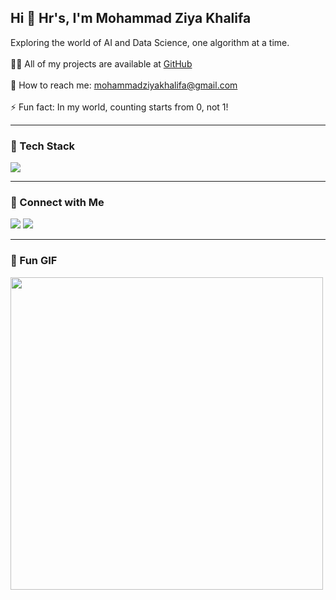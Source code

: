 <h2 align="left">Hi 👋 Hr's, I'm Mohammad Ziya Khalifa</h2>

<p align="left">
  Exploring the world of AI and Data Science, one algorithm at a time.<br><br>
  👨‍💻 All of my projects are available at <a href="https://github.com/mziyak" target="_blank">GitHub</a><br><br>
  💎 How to reach me: <a href="mailto:mohammadziyakhalifa@gmail.com">mohammadziyakhalifa@gmail.com</a><br><br>
  ⚡ Fun fact: In my world, counting starts from 0, not 1!
</p>

---

### 🤖 Tech Stack
<p align="left">
  <img src="https://skillicons.dev/icons?i=py,pandas,numpy,pytorch,tensorflow,mysql,postgres,anaconda,flask,html,css,js,jupyter,kaggle,vscode" />
</p>

---

### 👤 Connect with Me
<p align="left">
  <a href="https://www.linkedin.com/in/mziyak/" target="_blank"><img src="https://img.shields.io/badge/LinkedIn-0077B5?style=for-the-badge&logo=linkedin" /></a>
  <a href="mailto:mohammadziyakhalifa@gmail.com"><img src="https://img.shields.io/badge/Gmail-D14836?style=for-the-badge&logo=gmail" /></a>
</p>

---

### 🎨 Fun GIF
<p align="left">
  <img src="https://media.giphy.com/media/qgQUggAC3Pfv687qPC/giphy.gif" width="500">
</p>
